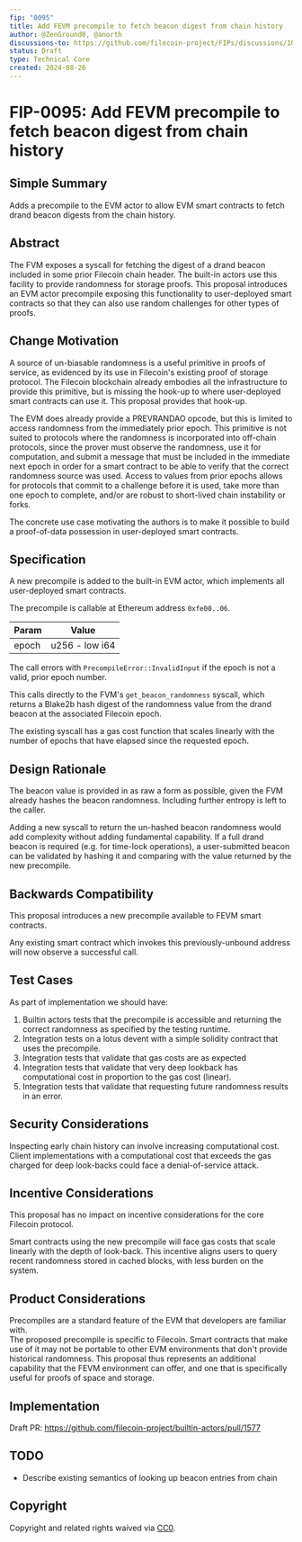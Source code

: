 ```yaml
---
fip: "0095"
title: Add FEVM precompile to fetch beacon digest from chain history 
author: @ZenGround0, @anorth
discussions-to: https://github.com/filecoin-project/FIPs/discussions/1051
status: Draft
type: Technical Core
created: 2024-08-26
---
```


# FIP-0095: Add FEVM precompile to fetch beacon digest from chain history 

## Simple Summary

Adds a precompile to the EVM actor to allow EVM smart contracts to fetch drand beacon digests from the chain history.

## Abstract
The FVM exposes a syscall for fetching the digest of a drand beacon included in some prior Filecoin chain header.
The built-in actors use this facility to provide randomness for storage proofs.
This proposal introduces an EVM actor precompile exposing this functionality to user-deployed smart contracts
so that they can also use random challenges for other types of proofs.

## Change Motivation
A source of un-biasable randomness is a useful primitive in proofs of service, 
as evidenced by its use in Filecoin's existing proof of storage protocol.
The Filecoin blockchain already embodies all the infrastructure to provide this primitive, 
but is missing the hook-up to where user-deployed smart contracts can use it. 
This proposal provides that hook-up.

The EVM does already provide a PREVRANDAO opcode, but this is limited to access randomness from the immediately prior epoch.
This primitive is not suited to protocols where the randomness is incorporated into off-chain protocols, 
since the prover must observe the randomness, use it for computation, and submit a message that must be included in the immediate next epoch 
in order for a smart contract to be able to verify that the correct randomness source was used.
Access to values from prior epochs allows for protocols that commit to a challenge before it is used,
take more than one epoch to complete, and/or are robust to short-lived chain instability or forks.

The concrete use case motivating the authors is to make it possible to build a proof-of-data possession in user-deployed smart contracts.

## Specification
A new precompile is added to the built-in EVM actor, which implements all user-deployed smart contracts.

The precompile is callable at Ethereum address `0xfe00..06`.

| Param            | Value                     |
|------------------|---------------------------|
| epoch            | u256 - low i64            |

The call errors with `PrecompileError::InvalidInput` if the epoch is not a valid, prior epoch number.

This calls directly to the FVM's `get_beacon_randomness` syscall, which returns a Blake2b hash digest of the 
randomness value from the drand beacon at the associated Filecoin epoch.

The existing syscall has a gas cost function that scales linearly with the number of epochs that have elapsed since 
the requested epoch.

## Design Rationale
The beacon value is provided in as raw a form as possible, given the FVM already hashes the beacon randomness.
Including further entropy is left to the caller.

Adding a new syscall to return the un-hashed beacon randomness would add complexity without adding fundamental capability.
If a full drand beacon is required (e.g. for time-lock operations), a user-submitted beacon can be validated by hashing it
and comparing with the value returned by the new precompile.

## Backwards Compatibility
This proposal introduces a new precompile available to FEVM smart contracts.

Any existing smart contract which invokes this previously-unbound address will now observe a successful call.

## Test Cases
As part of implementation we should have:
1. Builtin actors tests that the precompile is accessible and returning the correct randomness as specified by the testing runtime.  
2. Integration tests on a lotus devent with a simple solidity contract that uses the precompile.
3. Integration tests that validate that gas costs are as expected
4. Integration tests that validate that very deep lookback has computational cost in proportion to the gas cost (linear).
5. Integration tests that validate that requesting future randomness results in an error.

## Security Considerations
Inspecting early chain history can involve increasing computational cost.
Client implementations with a computational cost that exceeds the gas charged for deep look-backs could face
a denial-of-service attack.

## Incentive Considerations
This proposal has no impact on incentive considerations for the core Filecoin protocol.

Smart contracts using the new precompile will face gas costs that scale linearly with the depth of look-back.
This incentive aligns users to query recent randomness stored in cached blocks, with less burden on the system.

## Product Considerations
Precompiles are a standard feature of the EVM that developers are familiar with.  
The proposed precompile is specific to Filecoin.
Smart contracts that make use of it may not be portable to other EVM environments that don't provide historical randomness.
This proposal thus represents an additional capability that the FEVM environment can offer, 
and one that is specifically useful for proofs of space and storage. 

## Implementation
Draft PR: https://github.com/filecoin-project/builtin-actors/pull/1577

## TODO
- Describe existing semantics of looking up beacon entries from chain

## Copyright
Copyright and related rights waived via [CC0](https://creativecommons.org/publicdomain/zero/1.0/).
